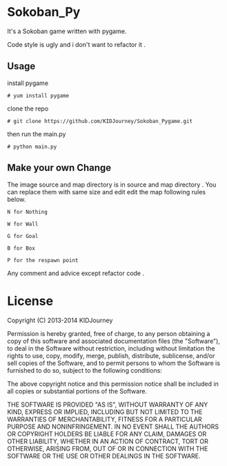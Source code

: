 # Sokoban_Py

It's a Sokoban game written with pygame.

Code style is ugly and i don't want to refactor it .

## Usage

install pygame 

    # yum install pygame

clone the repo

    # git clone https://github.com/KIDJourney/Sokoban_Pygame.git

then run the main.py

    # python main.py

## Make your own Change

The image source and map directory is in source and map directory . You can replace them with same size and edit edit the map following rules below.

    N for Nothing

    W for Wall

    G for Goal

    B for Box

    P for the respawn point

Any comment and advice except refactor code . 

# License

Copyright (C) 2013-2014 KIDJourney

Permission is hereby granted, free of charge, to any person obtaining a copy
of this software and associated documentation files (the "Software"), to deal
in the Software without restriction, including without limitation the rights
to use, copy, modify, merge, publish, distribute, sublicense, and/or sell
copies of the Software, and to permit persons to whom the Software is
furnished to do so, subject to the following conditions:

The above copyright notice and this permission notice shall be included in
all copies or substantial portions of the Software.

THE SOFTWARE IS PROVIDED "AS IS", WITHOUT WARRANTY OF ANY KIND, EXPRESS OR
IMPLIED, INCLUDING BUT NOT LIMITED TO THE WARRANTIES OF MERCHANTABILITY,
FITNESS FOR A PARTICULAR PURPOSE AND NONINFRINGEMENT. IN NO EVENT SHALL THE
AUTHORS OR COPYRIGHT HOLDERS BE LIABLE FOR ANY CLAIM, DAMAGES OR OTHER
LIABILITY, WHETHER IN AN ACTION OF CONTRACT, TORT OR OTHERWISE, ARISING FROM,
OUT OF OR IN CONNECTION WITH THE SOFTWARE OR THE USE OR OTHER DEALINGS IN
THE SOFTWARE.
